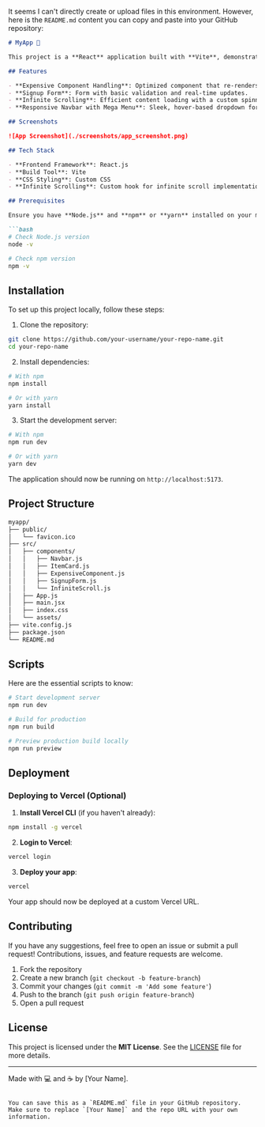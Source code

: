 It seems I can't directly create or upload files in this environment. However, here is the `README.md` content you can copy and paste into your GitHub repository:

```markdown
# MyApp 🚀

This project is a **React** application built with **Vite**, demonstrating the use of an expensive component, form handling, and infinite scrolling with smooth loading features. The application showcases modern, efficient, and responsive UI design with dynamic content fetching. 😎

## Features

- **Expensive Component Handling**: Optimized component that re-renders efficiently.
- **Signup Form**: Form with basic validation and real-time updates.
- **Infinite Scrolling**: Efficient content loading with a custom spinner during data fetching.
- **Responsive Navbar with Mega Menu**: Sleek, hover-based dropdown for navigation.

## Screenshots

![App Screenshot](./screenshots/app_screenshot.png)

## Tech Stack

- **Frontend Framework**: React.js
- **Build Tool**: Vite
- **CSS Styling**: Custom CSS
- **Infinite Scrolling**: Custom hook for infinite scroll implementation

## Prerequisites

Ensure you have **Node.js** and **npm** or **yarn** installed on your machine.

```bash
# Check Node.js version
node -v

# Check npm version
npm -v
```

## Installation

To set up this project locally, follow these steps:

1. Clone the repository:

```bash
git clone https://github.com/your-username/your-repo-name.git
cd your-repo-name
```

2. Install dependencies:

```bash
# With npm
npm install

# Or with yarn
yarn install
```

3. Start the development server:

```bash
# With npm
npm run dev

# Or with yarn
yarn dev
```

The application should now be running on `http://localhost:5173`.

## Project Structure

```bash
myapp/
├── public/
│   └── favicon.ico
├── src/
│   ├── components/
│   │   ├── Navbar.js
│   │   ├── ItemCard.js
│   │   ├── ExpensiveComponent.js
│   │   ├── SignupForm.js
│   │   └── InfiniteScroll.js
│   ├── App.js
│   ├── main.jsx
│   ├── index.css
│   └── assets/
├── vite.config.js
├── package.json
└── README.md
```

## Scripts

Here are the essential scripts to know:

```bash
# Start development server
npm run dev

# Build for production
npm run build

# Preview production build locally
npm run preview
```

## Deployment

### Deploying to Vercel (Optional)

1. **Install Vercel CLI** (if you haven't already):

```bash
npm install -g vercel
```

2. **Login to Vercel**:

```bash
vercel login
```

3. **Deploy your app**:

```bash
vercel
```

Your app should now be deployed at a custom Vercel URL.

## Contributing

If you have any suggestions, feel free to open an issue or submit a pull request! Contributions, issues, and feature requests are welcome.

1. Fork the repository
2. Create a new branch (`git checkout -b feature-branch`)
3. Commit your changes (`git commit -m 'Add some feature'`)
4. Push to the branch (`git push origin feature-branch`)
5. Open a pull request

## License

This project is licensed under the **MIT License**. See the [LICENSE](./LICENSE) file for more details.

---

Made with 💻 and ☕ by [Your Name].
```

You can save this as a `README.md` file in your GitHub repository. Make sure to replace `[Your Name]` and the repo URL with your own information.
